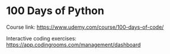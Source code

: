 # 100 Days of Python
Course link: https://www.udemy.com/course/100-days-of-code/

Interactive coding exercises: https://app.codingrooms.com/management/dashboard
